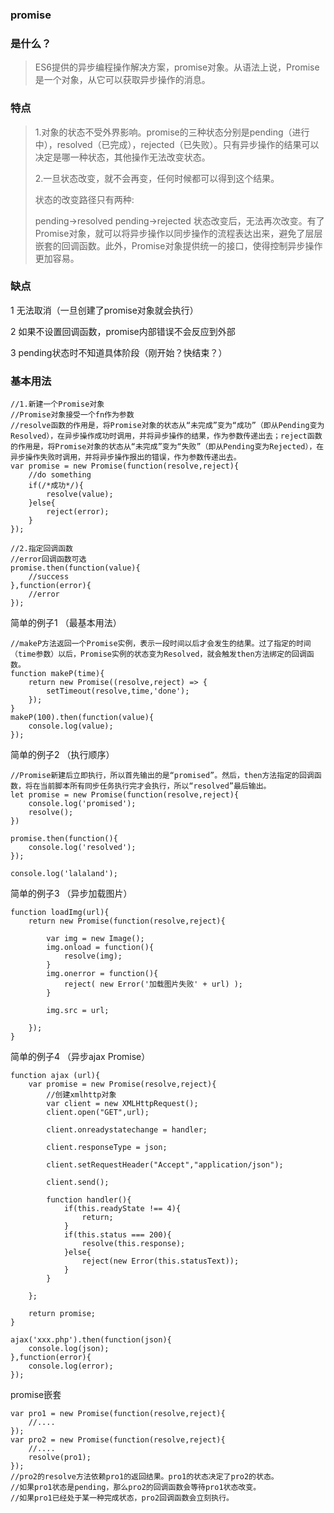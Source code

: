 ### promise

### 是什么？
> ES6提供的异步编程操作解决方案，promise对象。从语法上说，Promise 是一个对象，从它可以获取异步操作的消息。


### 特点

> 1.对象的状态不受外界影响。promise的三种状态分别是pending（进行中），resolved（已完成），rejected（已失败）。只有异步操作的结果可以决定是哪一种状态，其他操作无法改变状态。
> 
> 2.一旦状态改变，就不会再变，任何时候都可以得到这个结果。
>
> 状态的改变路径只有两种:
>
> pending->resolved
> pending->rejected
> 状态改变后，无法再次改变。有了Promise对象，就可以将异步操作以同步操作的流程表达出来，避免了层层嵌套的回调函数。此外，Promise对象提供统一的接口，使得控制异步操作更加容易。

### 缺点
1 无法取消（一旦创建了promise对象就会执行）

2 如果不设置回调函数，promise内部错误不会反应到外部 

3 pending状态时不知道具体阶段（刚开始？快结束？）

### 基本用法
	//1.新建一个Promise对象
	//Promise对象接受一个fn作为参数
	//resolve函数的作用是，将Promise对象的状态从“未完成”变为“成功”（即从Pending变为Resolved），在异步操作成功时调用，并将异步操作的结果，作为参数传递出去；reject函数的作用是，将Promise对象的状态从“未完成”变为“失败”（即从Pending变为Rejected），在异步操作失败时调用，并将异步操作报出的错误，作为参数传递出去。
	var promise = new Promise(function(resolve,reject){
		//do something
		if(/*成功*/){
			resolve(value);
		}else{
			reject(error);
		}
	});
	
	//2.指定回调函数
	//error回调函数可选
	promise.then(function(value){
		//success
	},function(error){
		//error
	});
	
简单的例子1 （最基本用法）

	//makeP方法返回一个Promise实例，表示一段时间以后才会发生的结果。过了指定的时间（time参数）以后，Promise实例的状态变为Resolved，就会触发then方法绑定的回调函数。
	function makeP(time){
		return new Promise((resolve,reject) => {
			setTimeout(resolve,time,'done');
		});
	}
	makeP(100).then(function(value){
		console.log(value);
	});
	
简单的例子2 （执行顺序）

	//Promise新建后立即执行，所以首先输出的是“promised”。然后，then方法指定的回调函数，将在当前脚本所有同步任务执行完才会执行，所以“resolved”最后输出。
	let promise = new Promise(function(resolve,reject){
		console.log('promised');
		resolve();
	})
	
	promise.then(function(){
		console.log('resolved');
	});
	
	console.log('lalaland');

简单的例子3 （异步加载图片）
	
	function loadImg(url){
		return new Promise(function(resolve,reject){
			
			var img = new Image();
			img.onload = function(){
				resolve(img);
			}
			img.onerror = function(){
				reject( new Error('加载图片失败' + url) );
			}
			
			img.src = url;
			
		});
	}
	
简单的例子4 （异步ajax Promise）

	function ajax (url){
		var promise = new Promise(resolve,reject){
			//创建xmlhttp对象
			var client = new XMLHttpRequest();
			client.open("GET",url);
			
			client.onreadystatechange = handler;
			
			client.responseType = json;
			
			client.setRequestHeader("Accept","application/json");
			
			client.send();
			
			function handler(){
				if(this.readyState !== 4){
					return;
				}
				if(this.status === 200){
					resolve(this.response);	
				}else{
					reject(new Error(this.statusText));
				}
			}
			
		};
		
		return promise;
	}
	
	ajax('xxx.php').then(function(json){
		console.log(json);
	},function(error){
		console.log(error);
	});
	
promise嵌套

	var pro1 = new Promise(function(resolve,reject){
		//....
	});
	var pro2 = new Promise(function(resolve,reject){
		//....
		resolve(pro1);
	});
	//pro2的resolve方法依赖pro1的返回结果。pro1的状态决定了pro2的状态。
	//如果pro1状态是pending，那么pro2的回调函数会等待pro1状态改变。
	//如果pro1已经处于某一种完成状态，pro2回调函数会立刻执行。

	